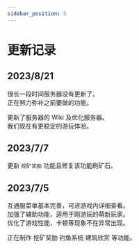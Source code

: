 ```yaml
---
sidebar_position: 5
---
```


# 更新记录

## 2023/8/21

很长一段时间服务器没有更新了。  
正在努力弥补之前要做的功能。  

更新了服务器的 Wiki 及优化服务器。  
我们现在有更稳定的游玩体验。  

## 2023/7/7

更新 `挖矿奖励` 功能且修复该功能刷矿石。  

## 2023/7/5

互通服菜单基本完善，可进游戏内详细查看。  
加强了辅助功能，适用于刚游玩的萌新玩家。  
优化了游戏性能，卡顿等现象不在异常出现。  
  
正在制作 挖矿奖励 钓鱼系统 建筑欣赏 等功能。  

